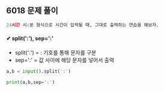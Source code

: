## 6018 문제 풀이

```py
24시간 시:분 형식으로 시간이 입력될 때, 그대로 출력하는 연습을 해보자.
```



 #### ✔ split(':'), sep=':'

- split(':') = : 기호를 통해 문자를 구분
- sep=':' = 값 사이에 해당 문자를 넣어서 출력

```py
a,b = input().split(':')

print(a,b,sep=':')
```







